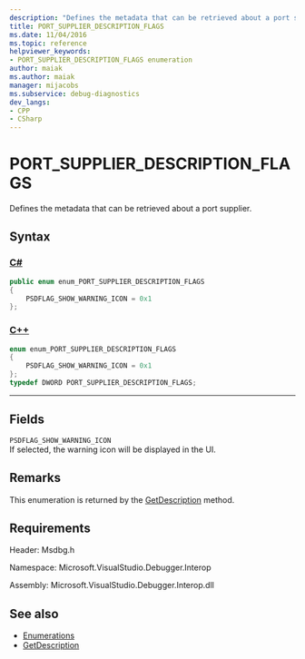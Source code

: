 ```yaml
---
description: "Defines the metadata that can be retrieved about a port supplier."
title: PORT_SUPPLIER_DESCRIPTION_FLAGS
ms.date: 11/04/2016
ms.topic: reference
helpviewer_keywords:
- PORT_SUPPLIER_DESCRIPTION_FLAGS enumeration
author: maiak
ms.author: maiak
manager: mijacobs
ms.subservice: debug-diagnostics
dev_langs:
- CPP
- CSharp
---
```

# PORT_SUPPLIER_DESCRIPTION_FLAGS

Defines the metadata that can be retrieved about a port supplier.

## Syntax

### [C#](#tab/csharp)
```csharp
public enum enum_PORT_SUPPLIER_DESCRIPTION_FLAGS
{
    PSDFLAG_SHOW_WARNING_ICON = 0x1
};
```
### [C++](#tab/cpp)
```cpp
enum enum_PORT_SUPPLIER_DESCRIPTION_FLAGS
{
    PSDFLAG_SHOW_WARNING_ICON = 0x1
};
typedef DWORD PORT_SUPPLIER_DESCRIPTION_FLAGS;
```
---

## Fields

`PSDFLAG_SHOW_WARNING_ICON`\
If selected, the warning icon will be displayed in the UI.

## Remarks

This enumeration is returned by the [GetDescription](../../../extensibility/debugger/reference/idebugportsupplierdescription2-getdescription.md) method.

## Requirements

Header: Msdbg.h

Namespace: Microsoft.VisualStudio.Debugger.Interop

Assembly: Microsoft.VisualStudio.Debugger.Interop.dll

## See also

- [Enumerations](../../../extensibility/debugger/reference/enumerations-visual-studio-debugging.md)
- [GetDescription](../../../extensibility/debugger/reference/idebugportsupplierdescription2-getdescription.md)

